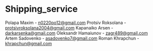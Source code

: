 # Shipping_service
Polapa Maxim - n0220po12@gmail.com
Protsiv Roksolana - protsivroksolana2004@gmail.com
Kapanaiko Arsen - darkarsenka@gmail.com
Oleksandr Hamaiunov - zagr489@gmail.com
Artem Sadovenko - asadovenko7@gmail.com 
Roman Khrapchun - khrapchun@gmail.com 